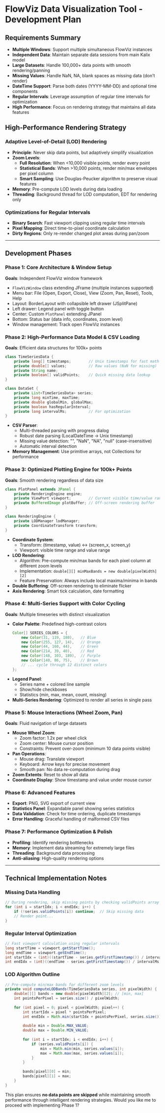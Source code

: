 # FlowViz Data Visualization Tool - Development Plan

## Requirements Summary
- **Multiple Windows**: Support multiple simultaneous FlowViz instances
- **Independent Data**: Maintain separate data sessions from main Kalix model
- **Large Datasets**: Handle 100,000+ data points with smooth rendering/panning
- **Missing Values**: Handle NaN, NA, blank spaces as missing data (don't render)
- **DateTime Support**: Parse both dates (YYYY-MM-DD) and optional time components
- **Regular Intervals**: Leverage assumption of regular time intervals for optimization
- **High Performance**: Focus on rendering strategy that maintains all data features

## High-Performance Rendering Strategy

### **Adaptive Level-of-Detail (LOD) Rendering**
- **Principle**: Never skip data points, but adaptively simplify visualization
- **Zoom Levels**:
  - **Full Resolution**: When <10,000 visible points, render every point
  - **Statistical Bands**: When >10,000 points, render min/max envelopes per pixel column
  - **Smart Sampling**: Use Douglas-Peucker algorithm to preserve visual features
- **Memory**: Pre-compute LOD levels during data loading
- **Threading**: Background thread for LOD computation, EDT for rendering only

### **Optimizations for Regular Intervals**
- **Binary Search**: Fast viewport clipping using regular time intervals
- **Pixel Mapping**: Direct time-to-pixel coordinate calculation
- **Dirty Regions**: Only re-render changed plot areas during pan/zoom

---

## Development Phases

### **Phase 1: Core Architecture & Window Setup**
**Goals**: Independent FlowViz window framework
- `FlowVizWindow` class extending JFrame (multiple instances supported)
- Menu bar: File (Open, Export, Close), View (Zoom, Pan, Reset), Tools, Help
- Layout: BorderLayout with collapsible left drawer (JSplitPane)
- Left drawer: Legend panel with toggle button
- Center: Custom `PlotPanel` extending JPanel
- Bottom: Status bar (data info, coordinates, zoom level)
- Window management: Track open FlowViz instances

### **Phase 2: High-Performance Data Model & CSV Loading**
**Goals**: Efficient data structures for 100k+ points
```java
class TimeSeriesData {
    private long[] timestamps;        // Unix timestamps for fast math
    private double[] values;          // Raw values (NaN for missing)
    private String name;
    private boolean[] validPoints;    // Quick missing data lookup
}

class DataSet {
    private List<TimeSeriesData> series;
    private long minTime, maxTime;
    private double globalMin, globalMax;
    private boolean hasRegularInterval;
    private long intervalMs;          // For optimization
}
```
- **CSV Parser**: 
  - Multi-threaded parsing with progress dialog
  - Robust date parsing (LocalDateTime -> Unix timestamp)
  - Missing value detection: "", "NaN", "NA", "null" (case-insensitive)
  - Automatic interval detection
- **Memory Management**: Use primitive arrays, not Collections for performance

### **Phase 3: Optimized Plotting Engine for 100k+ Points**
**Goals**: Smooth rendering regardless of data size
```java
class PlotPanel extends JPanel {
    private RenderingEngine engine;
    private ViewPort viewport;        // Current visible time/value range
    private BufferedImage plotBuffer; // Off-screen rendering buffer
}

class RenderingEngine {
    private LODManager lodManager;
    private CoordinateTransform transform;
}
```
- **Coordinate System**: 
  - Transform: (timestamp, value) ↔ (screen_x, screen_y)
  - Viewport: visible time range and value range
- **LOD Rendering**:
  - Algorithm: Pre-compute min/max bands for each pixel column at different zoom levels
  - Implementation: `double[][] minMaxBands = new double[pixelWidth][2]`
  - Feature Preservation: Always include local maxima/minima in bands
- **Double Buffering**: Off-screen rendering to eliminate flicker
- **Axis Rendering**: Smart tick calculation, date formatting

### **Phase 4: Multi-Series Support with Color Cycling**
**Goals**: Multiple timeseries with distinct visualization
- **Color Palette**: Predefined high-contrast colors
  ```java
  Color[] SERIES_COLORS = {
      new Color(31, 119, 180),   // Blue
      new Color(255, 127, 14),   // Orange  
      new Color(44, 160, 44),    // Green
      new Color(214, 39, 40),    // Red
      new Color(148, 103, 189),  // Purple
      new Color(140, 86, 75),    // Brown
      // ... cycle through 12 distinct colors
  };
  ```
- **Legend Panel**:
  - Series name + colored line sample
  - Show/hide checkboxes
  - Statistics (min, max, mean, count, missing)
- **Multi-Series Rendering**: Optimized to render all series in single pass

### **Phase 5: Mouse Interactions (Wheel Zoom, Pan)**
**Goals**: Fluid navigation of large datasets
- **Mouse Wheel Zoom**:
  - Zoom factor: 1.2x per wheel click
  - Zoom center: Mouse cursor position
  - Constraints: Prevent over-zoom (minimum 10 data points visible)
- **Pan Operations**:
  - Mouse drag: Translate viewport
  - Keyboard: Arrow keys for precise movement
  - Smooth pan: No data re-computation during drag
- **Zoom Extents**: Reset to show all data
- **Coordinate Display**: Show timestamp and value under mouse cursor

### **Phase 6: Advanced Features**
- **Export**: PNG, SVG export of current view
- **Statistics Panel**: Expandable panel showing series statistics
- **Data Validation**: Check for time ordering, duplicate timestamps
- **Error Handling**: Graceful handling of malformed CSV files

### **Phase 7: Performance Optimization & Polish**
- **Profiling**: Identify rendering bottlenecks
- **Memory**: Implement data streaming for extremely large files
- **Threading**: Background data processing
- **Anti-aliasing**: High-quality rendering options

---

## Technical Implementation Notes

### **Missing Data Handling**
```java
// During rendering, skip missing points by checking validPoints array
for (int i = startIdx; i < endIdx; i++) {
    if (!series.validPoints[i]) continue;  // Skip missing data
    // Render point...
}
```

### **Regular Interval Optimization**
```java
// Fast viewport calculation using regular intervals
long startTime = viewport.getStartTime();
long endTime = viewport.getEndTime();
int startIdx = (int)((startTime - series.getFirstTimestamp()) / intervalMs);
int endIdx = (int)((endTime - series.getFirstTimestamp()) / intervalMs);
```

### **LOD Algorithm Outline**
```java
// Pre-compute min/max bands for different zoom levels
private void computeLODBands(TimeSeriesData series, int pixelWidth) {
    double[][] bands = new double[pixelWidth][2]; // [min, max]
    int pointsPerPixel = series.size() / pixelWidth;
    
    for (int pixel = 0; pixel < pixelWidth; pixel++) {
        int startIdx = pixel * pointsPerPixel;
        int endIdx = Math.min(startIdx + pointsPerPixel, series.size());
        
        double min = Double.MAX_VALUE;
        double max = Double.MIN_VALUE;
        
        for (int i = startIdx; i < endIdx; i++) {
            if (series.validPoints[i]) {
                min = Math.min(min, series.values[i]);
                max = Math.max(max, series.values[i]);
            }
        }
        
        bands[pixel][0] = min;
        bands[pixel][1] = max;
    }
}
```

This plan ensures **no data points are skipped** while maintaining smooth performance through intelligent rendering strategies. Would you like me to proceed with implementing Phase 1?